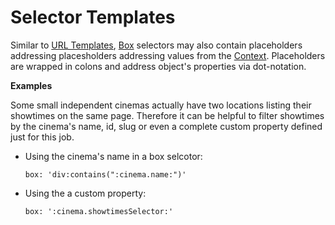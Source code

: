 # Selector Templates 

Similar to [URL Templates](basics/url-templates), [Box](basics/terminology?id=box) selectors may also contain placeholders addressing placesholders addressing values from the [Context](http://crawl-e.internal.cinepass.de/#/api/hooks/?id=understanding-contexts). Placeholders are wrapped in colons and address object's properties via dot-notation.

**Examples**

Some small independent cinemas actually have two locations listing their showtimes on the same page. Therefore it can be helpful to filter showtimes by the cinema's name, id, slug or even a complete custom property defined just for this job. 

- Using the cinema's name in a box selcotor: 
  
  `box: 'div:contains(":cinema.name:")'`

- Using the a custom property: 
  
  `box: ':cinema.showtimesSelector:'`
